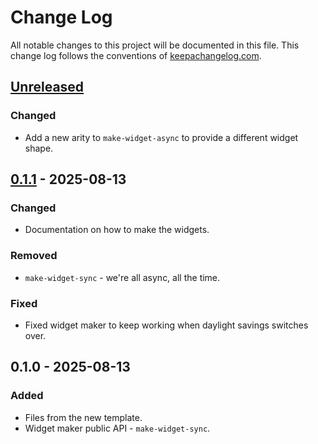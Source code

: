 # Change Log
All notable changes to this project will be documented in this file. This change log follows the conventions of [keepachangelog.com](http://keepachangelog.com/).

## [Unreleased]
### Changed
- Add a new arity to `make-widget-async` to provide a different widget shape.

## [0.1.1] - 2025-08-13
### Changed
- Documentation on how to make the widgets.

### Removed
- `make-widget-sync` - we're all async, all the time.

### Fixed
- Fixed widget maker to keep working when daylight savings switches over.

## 0.1.0 - 2025-08-13
### Added
- Files from the new template.
- Widget maker public API - `make-widget-sync`.

[Unreleased]: https://sourcehost.site/your-name/hospital/compare/0.1.1...HEAD
[0.1.1]: https://sourcehost.site/your-name/hospital/compare/0.1.0...0.1.1

